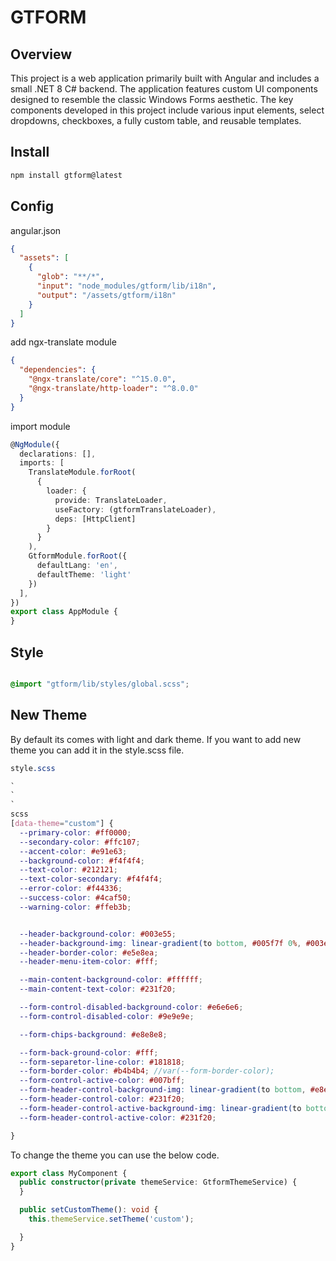 # GTFORM

## Overview

This project is a web application primarily built with Angular and includes a small .NET 8 C# backend. The application features custom UI
components designed to resemble the classic Windows Forms aesthetic. The key components developed in this project include various input
elements, select dropdowns, checkboxes, a fully custom table, and reusable templates.

## Install

```bash
npm install gtform@latest
```

## Config

angular.json

```json
{
  "assets": [
    {
      "glob": "**/*",
      "input": "node_modules/gtform/lib/i18n",
      "output": "/assets/gtform/i18n"
    }
  ]
}

```

add ngx-translate module

```json
{
  "dependencies": {
    "@ngx-translate/core": "^15.0.0",
    "@ngx-translate/http-loader": "^8.0.0"
  }
}
```

import module

```typescript
@NgModule({
  declarations: [],
  imports: [
    TranslateModule.forRoot(
      {
        loader: {
          provide: TranslateLoader,
          useFactory: (gtformTranslateLoader),
          deps: [HttpClient]
        }
      }
    ),
    GtformModule.forRoot({
      defaultLang: 'en',
      defaultTheme: 'light'
    })
  ],
})
export class AppModule {
}
````

## Style

```scss

@import "gtform/lib/styles/global.scss";
```

## New Theme

By default its comes with light and dark theme. If you want to add new theme you can add it in the style.scss file.

```scss
style.scss

`
`
`
scss
[data-theme="custom"] {
  --primary-color: #ff0000;
  --secondary-color: #ffc107;
  --accent-color: #e91e63;
  --background-color: #f4f4f4;
  --text-color: #212121;
  --text-color-secondary: #f4f4f4;
  --error-color: #f44336;
  --success-color: #4caf50;
  --warning-color: #ffeb3b;


  --header-background-color: #003e55;
  --header-background-img: linear-gradient(to bottom, #005f7f 0%, #003e55 100%);
  --header-border-color: #e5e8ea;
  --header-menu-item-color: #fff;

  --main-content-background-color: #ffffff;
  --main-content-text-color: #231f20;

  --form-control-disabled-background-color: #e6e6e6;
  --form-control-disabled-color: #9e9e9e;

  --form-chips-background: #e8e8e8;

  --form-back-ground-color: #fff;
  --form-separetor-line-color: #181818;
  --form-border-color: #b4b4b4; //var(--form-border-color);
  --form-control-active-color: #007bff;
  --form-header-control-background-img: linear-gradient(to bottom, #e8e8e8 0, #e8e8e8 100%);
  --form-header-control-color: #231f20;
  --form-header-control-active-background-img: linear-gradient(to bottom, #c9c9c9 0, #c9c9c9 100%);
  --form-header-control-active-color: #231f20;

}
```

To change the theme you can use the below code.

```typescript
export class MyComponent {
  public constructor(private themeService: GtformThemeService) {
  }

  public setCustomTheme(): void {
    this.themeService.setTheme('custom');

  }
}
```

